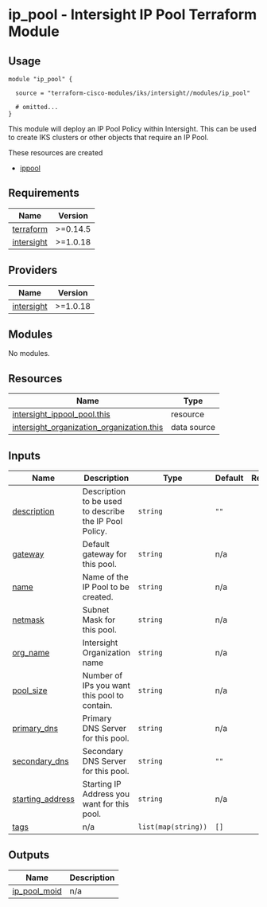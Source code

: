 # ip_pool - Intersight IP Pool Terraform Module

## Usage

```hcl
module "ip_pool" {

  source = "terraform-cisco-modules/iks/intersight//modules/ip_pool"

  # omitted...
}
```

This module will deploy an IP Pool Policy within Intersight.  This can be used to create IKS clusters or other objects that require an IP Pool.  


These resources are created

* [ippool](https://registry.terraform.io/providers/CiscoDevNet/intersight/latest/docs/resources/ippool_pool)

<!-- BEGINNING OF PRE-COMMIT-TERRAFORM DOCS HOOK -->
## Requirements

| Name | Version |
|------|---------|
| <a name="requirement_terraform"></a> [terraform](#requirement\_terraform) | >=0.14.5 |
| <a name="requirement_intersight"></a> [intersight](#requirement\_intersight) | >=1.0.18 |

## Providers

| Name | Version |
|------|---------|
| <a name="provider_intersight"></a> [intersight](#provider\_intersight) | >=1.0.18 |

## Modules

No modules.

## Resources

| Name | Type |
|------|------|
| [intersight_ippool_pool.this](https://registry.terraform.io/providers/CiscoDevNet/intersight/latest/docs/resources/ippool_pool) | resource |
| [intersight_organization_organization.this](https://registry.terraform.io/providers/CiscoDevNet/intersight/latest/docs/data-sources/organization_organization) | data source |

## Inputs

| Name | Description | Type | Default | Required |
|------|-------------|------|---------|:--------:|
| <a name="input_description"></a> [description](#input\_description) | Description to be used to describe the IP Pool Policy. | `string` | `""` | no |
| <a name="input_gateway"></a> [gateway](#input\_gateway) | Default gateway for this pool. | `string` | n/a | yes |
| <a name="input_name"></a> [name](#input\_name) | Name of the IP Pool to be created. | `string` | n/a | yes |
| <a name="input_netmask"></a> [netmask](#input\_netmask) | Subnet Mask for this pool. | `string` | n/a | yes |
| <a name="input_org_name"></a> [org\_name](#input\_org\_name) | Intersight Organization name | `string` | n/a | yes |
| <a name="input_pool_size"></a> [pool\_size](#input\_pool\_size) | Number of IPs you want this pool to contain. | `string` | n/a | yes |
| <a name="input_primary_dns"></a> [primary\_dns](#input\_primary\_dns) | Primary DNS Server for this pool. | `string` | n/a | yes |
| <a name="input_secondary_dns"></a> [secondary\_dns](#input\_secondary\_dns) | Secondary DNS Server for this pool. | `string` | `""` | no |
| <a name="input_starting_address"></a> [starting\_address](#input\_starting\_address) | Starting IP Address you want for this pool. | `string` | n/a | yes |
| <a name="input_tags"></a> [tags](#input\_tags) | n/a | `list(map(string))` | `[]` | no |

## Outputs

| Name | Description |
|------|-------------|
| <a name="output_ip_pool_moid"></a> [ip\_pool\_moid](#output\_ip\_pool\_moid) | n/a |
<!-- END OF PRE-COMMIT-TERRAFORM DOCS HOOK -->